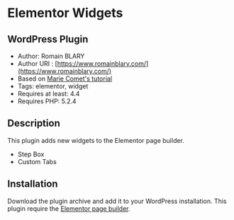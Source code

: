 Elementor Widgets
========================
WordPress Plugin
---------------
* Author: Romain BLARY
* Author URI : [https://www.romainblary.com/](https://www.romainblary.com/)
* Based on [Marie Comet's tutorial](https://mariecomet.fr/2017/10/24/widget-personnalise-elementor/)
* Tags: elementor, widget
* Requires at least: 4.4
* Requires PHP: 5.2.4

Description
---------------
This plugin adds new widgets to the Elementor page builder.
* Step Box
* Custom Tabs

Installation
---------------
Download the plugin archive and add it to your WordPress installation.
This plugin require the <a href="https://elementor.com/">Elementor page builder</a>.
